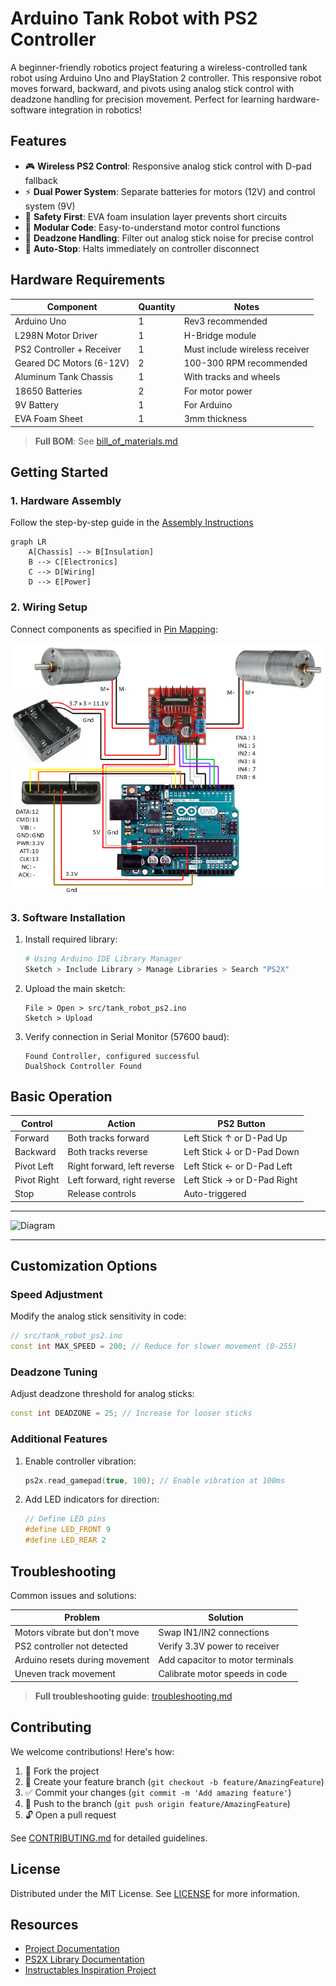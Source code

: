 # Arduino Tank Robot with PS2 Controller

A beginner-friendly robotics project featuring a wireless-controlled tank robot using Arduino Uno and PlayStation 2 controller. This responsive robot moves forward, backward, and pivots using analog stick control with deadzone handling for precision movement. Perfect for learning hardware-software integration in robotics!

## Features

- 🎮 **Wireless PS2 Control**: Responsive analog stick control with D-pad fallback
- ⚡ **Dual Power System**: Separate batteries for motors (12V) and control system (9V)
- 🔋 **Safety First**: EVA foam insulation layer prevents short circuits
- 🤖 **Modular Code**: Easy-to-understand motor control functions
- 📶 **Deadzone Handling**: Filter out analog stick noise for precise control
- 🔄 **Auto-Stop**: Halts immediately on controller disconnect

## Hardware Requirements

| Component | Quantity | Notes |
|-----------|----------|-------|
| Arduino Uno | 1 | Rev3 recommended |
| L298N Motor Driver | 1 | H-Bridge module |
| PS2 Controller + Receiver | 1 | Must include wireless receiver |
| Geared DC Motors (6-12V) | 2 | 100-300 RPM recommended |
| Aluminum Tank Chassis | 1 | With tracks and wheels |
| 18650 Batteries | 2 | For motor power |
| 9V Battery | 1 | For Arduino |
| EVA Foam Sheet | 1 | 3mm thickness |

> **Full BOM**: See [bill_of_materials.md](docs/bill_of_materials.md)

## Getting Started

### 1. Hardware Assembly
Follow the step-by-step guide in the [Assembly Instructions](docs/assembly_guide.md)

```mermaid
graph LR
    A[Chassis] --> B[Insulation]
    B --> C[Electronics]
    C --> D[Wiring]
    D --> E[Power]
```

### 2. Wiring Setup
Connect components as specified in [Pin Mapping](schematics/pin_mapping.md):

![Wiring Diagram](schematics/Schematic_Wiring.png)


### 3. Software Installation

1. Install required library:
   ```bash
   # Using Arduino IDE Library Manager
   Sketch > Include Library > Manage Libraries > Search "PS2X"
   ```
   
2. Upload the main sketch:
   ```arduino
   File > Open > src/tank_robot_ps2.ino
   Sketch > Upload
   ```

3. Verify connection in Serial Monitor (57600 baud):
   ```
   Found Controller, configured successful
   DualShock Controller Found
   ```

## Basic Operation

| Control | Action | PS2 Button |
|---------|--------|------------|
| Forward | Both tracks forward | Left Stick ↑ or D-Pad Up |
| Backward | Both tracks reverse | Left Stick ↓ or D-Pad Down |
| Pivot Left | Right forward, left reverse | Left Stick ← or D-Pad Left |
| Pivot Right | Left forward, right reverse | Left Stick → or D-Pad Right |
| Stop | Release controls | Auto-triggered |

---
![Diagram](https://github.com/user-attachments/assets/035974b2-8076-42d1-b779-3947b8e93dfb)

---

## Customization Options

### Speed Adjustment
Modify the analog stick sensitivity in code:
```cpp
// src/tank_robot_ps2.ino
const int MAX_SPEED = 200; // Reduce for slower movement (0-255)
```

### Deadzone Tuning
Adjust deadzone threshold for analog sticks:
```cpp
const int DEADZONE = 25; // Increase for looser sticks
```

### Additional Features
1. Enable controller vibration:
   ```cpp
   ps2x.read_gamepad(true, 100); // Enable vibration at 100ms
   ```
   
2. Add LED indicators for direction:
   ```cpp
   // Define LED pins
   #define LED_FRONT 9
   #define LED_REAR 2
   ```

## Troubleshooting

Common issues and solutions:

| Problem | Solution |
|---------|----------|
| Motors vibrate but don't move | Swap IN1/IN2 connections |
| PS2 controller not detected | Verify 3.3V power to receiver |
| Arduino resets during movement | Add capacitor to motor terminals |
| Uneven track movement | Calibrate motor speeds in code |

> **Full troubleshooting guide**: [troubleshooting.md](docs/troubleshooting.md)

## Contributing

We welcome contributions! Here's how:

1. 🍴 Fork the project
2. 🌿 Create your feature branch (`git checkout -b feature/AmazingFeature`)
3. ✅ Commit your changes (`git commit -m 'Add amazing feature'`)
4. 🔀 Push to the branch (`git push origin feature/AmazingFeature`)
5. 🔓 Open a pull request

See [CONTRIBUTING.md](.github/CONTRIBUTING.md) for detailed guidelines.

## License

Distributed under the MIT License. See [LICENSE](LICENSE) for more information.

## Resources

- [Project Documentation](docs/)
- [PS2X Library Documentation](lib/PS2X_lib/)
- [Instructables Inspiration Project](https://www.instructables.com/Arduino-Robot-With-PS2-Controller-PlayStation-2-Jo/)
